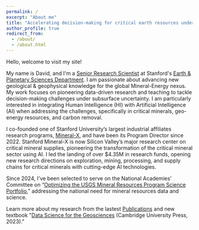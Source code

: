 ```yaml
---
permalink: /
excerpt: "About me"
title: "Accelerating decision-making for critical earth resources under subsurface uncertainty"
author_profile: true
redirect_from: 
  - /about/
  - /about.html
---
```



Hello, welcome to visit my site! 

My name is David, and I'm a [Senior Research Scientist](https://profiles.stanford.edu/david-zhen-yin?tab=bio) at Stanford's [Earth & Planetary Sciences Department](https://epsci.stanford.edu/). I am passionate about advancing new geological & geophysical knowledge for the global Mineral-Energy nexus. My work focuses on pioneering data-driven research and teaching to tackle decision-making challenges under subsurface uncertainty. I am particularly interested in integrating Human Intelligence (HI) with Artificial Intelligence (AI) when addressing the challenges, specifically in critical minerals, geo-energy resources, and carbon removal. 

I co-founded one of Stanford University’s largest industrial affiliates research programs, [Mineral-X](https://mineralx.stanford.edu/), and have been its Program Director since 2022. Stanford Mineral-X is now Silicon Valley’s major research center on critical mineral supplies, pioneering the transformation of the critical mineral sector using AI. I led the landing of over $4.35M in research funds, opening new research directions on exploration, mining, processing, and supply chains for critical minerals with cutting-edge AI technologies. 

Since 2024, I've been selected to serve on the National Academies’ Committee on “[Optimizing the USGS Mineral Resources Program Science Portfolio]( https://www.nationalacademies.org/our-work/optimizing-the-usgs-mineral-resources-program-science-portfolio),” addressing the national need for mineral resources data and science. 

Learn more about my research from the lastest [Publications](https://sdyinzhen.github.io//publications/) and new textbook "[Data Science for the Geosciences](https://www.cambridge.org/highereducation/books/data-science-for-the-geosciences/64E10197819920B0B5F36472B3B872C4#overview) (Cambridge University Press, 2023)." 

